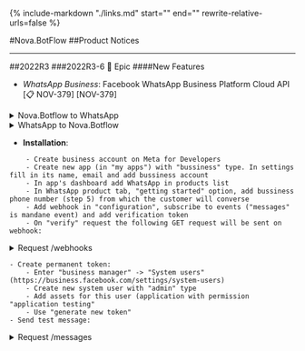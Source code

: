 {%
   include-markdown "./links.md"
   start="<!--tasklink-start-->"
   end="<!--tasklink-end-->"
   rewrite-relative-urls=false
%}

#Nova.BotFlow
##Product Notices
***
##2022R3
###2022R3-6 :briefcase: Epic
####New Features
- *WhatsApp Business*: Facebook WhatsApp Business Platform Cloud API [:clipboard: NOV-379] [NOV-379]

<details><summary>Nova.Botflow to WhatsApp</summary>
<p>
```
	- Text
	- Media (one pre message, [supported content types](https://developers.facebook.com/docs/whatsapp/cloud-api/reference/media#supported-media-types):
	- Images
		- image/jpeg, image/png
		- Images must be 8-bit, RGB or RGBA
		- 5MB Size Limit
	- Video
		- video/mp4, video/3gp
		- Only H.264 video codec and AAC audio codec is supported.
		- We support videos with a single audio stream or no audio stream.
		- 16MB Size Limit
	- Document
		- text/plain, application/pdf, application/vnd.ms-powerpoint, application/msword, application/vnd.ms-excel, application/vnd.openxmlformats-officedocument.wordprocessingml.document, application/vnd.openxmlformats-officedocument.presentationml.presentation, application/vnd.openxmlformats-officedocument.spreadsheetml.sheet
		- 100MB Size Limit
	- Audio
		- audio/aac, audio/mp4, audio/mpeg, audio/amr, audio/ogg (only opus codecs, base audio/ogg is not supported)
		- 16MB Size Limit
	- Location
	- Rich Media:
		- inline buttons AS reply button
		- quick reply AS reply button
		- generic template AS reply button
```
</p>
</details>
<details><summary>WhatsApp to Nova.Botflow</summary>
<p>
```
	- Text
	- Media (one pre message, [supported content types](https://developers.facebook.com/docs/whatsapp/cloud-api/reference/media#supported-media-types):
	- Images
		- image/jpeg, image/png
		- Images must be 8-bit, RGB or RGBA
		- 5MB Size Limit
	- Video
		- video/mp4, video/3gp
		- Only H.264 video codec and AAC audio codec is supported.
		- We support videos with a single audio stream or no audio stream.
		- 16MB Size Limit
		- Document
		- text/plain, application/pdf, application/vnd.ms-powerpoint, application/msword, application/vnd.ms-excel, application/vnd.openxmlformats-officedocument.wordprocessingml.document, application/vnd.openxmlformats-officedocument.presentationml.presentation, application/vnd.openxmlformats-officedocument.spreadsheetml.sheet
		- 100MB Size Limit
	- Audio
		- audio/aac, audio/mp4, audio/mpeg, audio/amr, audio/ogg (only opus codecs, base audio/ogg is not supported)
		- 16MB Size Limit
	- Sticker (Type: Photo)
		- image/webp
		- Static stickers: 100KB Size Limit
		- Animated stickers: 500KB Size Limit
	- Location
	- Share contact (Type: Contact)
	- Reply to message (reply) (Type: Text)
	- Reply to rich media:
		- list (list message)
		- Buttons (reply button)
	- Mark message as "Seen" (Type: Events)
```
</p>
</details>

- **Installation**:
```
	- Create business account on Meta for Developers
	- Create new app (in "my apps") with "bussiness" type. In settings fill in its name, email and add bussiness account
	- In app's dashboard add WhatsApp in products list
	- In WhatsApp product tab, "getting started" option, add bussiness phone number (step 5) from which the customer will converse
	- Add webhook in "configuration", subscribe to events ("messages" is mandane event) and add verification token
	- On "verify" request the following GET request will be sent on webhook:
```
<details><summary>Request /webhooks</summary>
<p>
``` bash
curl -X GET https://www.your-clever-domain-name.com/webhooks?
  hub.mode=subscribe&
  hub.challenge=NUMBER&
  hub.verify_token=TOKEN
```
</p>
</details>

	- Create permanent token:
		- Enter "business manager" -> "System users" (https://business.facebook.com/settings/system-users)
		- Create new system user with "admin" type
		- Add assets for this user (application with permission "application testing"
		- Use "generate new token"
	- Send test message:

<details><summary>Request /messages</summary>
<p>
``` json
https://graph.facebook.com/v13.0/{{phone_number_id}}/messages
  Authorization: Bearer {{TOKEN}}

{
  "messaging_product": "whatsapp",
  "recipient_type": "individual",
  "to": "XXXXX",
  "type": "text",
  "text": {
    "preview_url": false,
    "body": "MESSAGE_TEXT"
  }
}
```
</p>
</details>

-  Nova.BotFlow: Integration with Line messenger. [:clipboard: NOV-423] [NOV-423]
	- Added integration with line messenger.

<details><summary>Features</summary>
<p>
```
	    Text message
Both directions: agent  client, client  agent
• Maximum character limit is 5000

		Pictures
Both directions: agent  client, client  agent
• Formats: JPEG, PNG
• Maximum image size: no limit
• Maximum file size: 10MB

		Files
Both directions: agent  client, client  agent
• File size up to 300MB
• There is a storage period of 30 days only for files larger than 50MB
• The total storage (Keep) limit is 1GB
• Most items can be saved in Keep for any length of time
• Maximum length of video: no limit
• Maximum video file size: 200MB (unofficially, can be up to 300MB, but only if there wont be API timeout)

		Emoji
Both directions: agent  client, client  agent
• Maximum of 20 LINE emoji's

		Quick Replies
Quick Replies are supported as a disappearing after click/tap buttons
• Type: quickReply
• Maximum content length is 5000 characters
• Maximum 13 buttons
• Maximum label length is 20 characters

		Card
Card is supported as a monolith structure of Picture, Title with Subtitle and buttons
• Type buttons template
• Maximum label length is 20 characters
• Maximum title length is 40 characters
• Maximum subtitle length is 60 characters

		Button List
Button List is supported as a Content with number of buttons positioned vertically
• Type Flex message
• Maximum label length is 20 characters

		Button Grid
Button Grid is supported as a Content with number of buttons positioned vertically
• Type Flex message
• Maximum label length is 20 characters

		Carousel
Carousel is supported as a number of Card type messages, where every card may have buttons (different, if needed)
• Type: carousel template
• Maximum 10 cards
• Maximum label length is 20 characters
• Maximum title length is 40 characters
• Maximum subtitle length is 60 characters
• All messages in a carousel must have the same number of images, buttons, and fields
• Pictures are must be in JPEG or PNG image with a maximum width of 1024 pixels. The image URL maximum is 1,000 characters
```
</p>
</details>

####Bug Fixes
-  *WhatsApp* Nexmo (Vonage). Implementation List Messages for WhatsApp (for ChatBot) [:clipboard: NOV-415] [NOV-415]
	- Implemented support for WhatsApp List Messages (List Picker):

		• Maximum a menu of up to 10 options
		
		• Maximum header length 60 characters 
		
		• Maximum message length 1,024 characters
		
		• Maximum footer length up to 60 characters
		
		• Maximum label length (button text) up to 20 characters
		
		• List of items must have at least one section
		
		• List section must contain at least one item


-  Request is not sent via sender. [:clipboard: NOV-421] [NOV-421]
	- Fixed sending phone number and geolocation request.
	> Added support for requesting a number \ location using the keyboard.
	
	> Visually displayed telegram support for this type of keyboard buttons.

-  NovaBotflow. GenesysPureCloud more than one configurations does not work. [:clipboard: NOV-414] [NOV-414]
	- Fixed inability to write to GenesysPureCloud with more than 1 connection configuration.
	> Two or more configurations which use the same AWS region could overwrite each others authorization data.


	
***
###2022R3-5 :briefcase: Epic
####New Features
- none

####Bug Fixes
- none
***

###2022R3-4 :briefcase: Epic
####New Features
- *Genesys*: Integration with Genesys Cloud BotConnector [:clipboard: NOV-407] [NOV-407]

[BotFlow to Genesys Cloud BotConnector integration](https://drive.google.com/drive/folders/1whTZvHG4W63oKRtS3eX2e3L0r2dcbhIH)

- *WhatsApp (Nexmo\Vonage)*: Buttons implementation buttons for ChatBot [:clipboard: NOV-406] [NOV-406]

	- Quick Replies as Postback Buttons

	- Buttons as Postback Buttons
	
	- Support of URL buttons
	
	> postback buttons do not dissappear from view after postback

####Bug Fixes
- *WhatsApp Business*: Running of multiple browsers [:clipboard: NOV-413] [NOV-413]

	- added **--disable-dev-shm-usage**

	- correct stop of unwanted browsers (reload, etc.)
	
***

###2022R3-3 :briefcase: Epic
####New Features
- *Genesys*: Genesys In (Open Messaging API) improvement [:clipboard: NOV-400] [NOV-400]

	- changed UserId template **{{value}}** to **{{{value}}}** because special symbols are translated into url encoding
	
	> client's data - id, name, etc. - is saved in global context

- *WhatsApp*: R&D WhatsApp API Client via NodeJS Web Browser App [:clipboard: NOV-364] [NOV-364]

	- Developed new channel of whatsapp business based on **whatsapp-web.js** library with support of:

		• text

		• image

		• attachments

		• video

		• location

		• client's contact information sharing

- *Instagram*: Instagram Wallpost Support [:clipboard: NOV-381] [NOV-381]

	> receive events on messages in post comments on client's page

	> only text messages

- *All*: ChatWoot migration to got.js library [:clipboard: NOV-405] [NOV-405]

	> All send request methods (sendMedia, getMediaPayload) in nodes were migrated

####Bug Fixes
- none

***

###2022R3-1-2 :briefcase: Epic
####New Features
- *All*: Add sender_type and sender_id for BotAgent messages ignoring [:clipboard: NOV-403] [NOV-403]

	> added fields **sender_type** and **sender_id** for *outgoing* BotAgent messages

- *Instagram*: Instagram messages support [:clipboard: NOV-380] [NOV-380]

	- Connector In does support types:

		• Message with text

		• Message with media (image, video, file,audio)

		• Shares (media/post shares) - same as image

		• Story replies - same as image with caption

		• Inline message replies

		• Stickers (in .gif format)

		• Quick Replies

		• Icebreaker, Generic Template

		• ig.me with referral parameter (**ref** parameter will be written in **payload.ref**)

	- Connector Out does support types:

		• Text

		• Image

		• Generic Template

		• Quick replies

		• Buttons - same as Quick Replies

		• Icebreakers (in node config)

####Bug Fixes
- *Genesys*: fixed Genesys In node - Bad Request on sending attachments [:clipboard: NOV-399] [NOV-399]

	> **Genesys In** took sessions by **payload.userId** and not by template

	> Bad Request on sending attachments exist on 2+ Receiver nodes

	> (all ChatPlatform exemplars (viber 1, viber 2, ...) have their own endpoint **/files**)

- *All*,*ChatWoot*: fixed ChatWoot nodes dropping rich media formats [:clipboard: NOV-386] [NOV-386]

	> made for old and new core

	> rich media types are stored in the **items** json object 

***

##2022R2
###2022R2-4 :briefcase: Epic
####New Features
- *Facebook*: Facebook and Instagram [:clipboard: NOV-378] [NOV-378]

	- Steps to receive client's application token:

		• Step 1: Install App and Get long_lived_token
		```json
		Request:
		https://www.facebook.com/v14.0/dialog/oauth?
			client_id={app-id}&
			scope={scope}&
			response_type=token,granted_scopes&
			redirect_uri={redirect-uri}&
			state={state-param} 

		Response:
		access_token
		data_access_expiration_time
		expires_in
		long_lived_token
		granted_scopes
		denied_scopes
		state={state-param}
		```
		
		• Step 2: Get User id
		```json
		Request:
		https://graph.facebook.com/me?
			fields=id&
			access_token={access_token}

		Response:
		{
		"id": "{user-id}"
		} 
		```

		• Step 3: Get a Long-Lived Page Access Token
		```json
		Request:
		https://graph.facebook.com/v14.0/{user-id}/accounts?
			access_token={long-lived-user-access-token}   

		Response :
		{
		"data": [
			{
				"access_token": "SOMETOKEN",
				"category_list": [
					{
					"id": "SOMEID",
					"name": "SOMENAME"
					}
				],
				"name": "SOMENAME",
				"id": "SOMEID",
				"tasks": [
					"ANALYZE",
					"ADVERTISE",
					"MESSAGING",
					"MODERATE",
					"CREATE_CONTENT",
					"MANAGE"
				]
			}
		],
		"paging": {
			"cursors": {
				"before": "...",
				"after": "..."
			}
		}
		}   
		```

	- Documentation:
	
		• [Manually Build a Login Flow](https://developers.facebook.com/docs/facebook-login/guides/advanced/manual-flow)
		
		• [Long-Lived Access Tokens](https://developers.facebook.com/docs/facebook-login/guides/access-tokens/get-long-lived)
	
	- [Access Token Debug Tool](https://developers.facebook.com/tools/debug/accesstoken/)
	
	- What does "Data Access Expires" mean for a page access token
	
		• [Question in Community](https://developers.facebook.com/community/threads/1269366593224536/)

		• [Authentication Versus Data Access](https://developers.facebook.com/docs/facebook-login/auth-vs-data/)

####Bug Fixes
- none
***

###2022R2-3 :briefcase: Epic
####New Features
- *Telegram*: **parse_mode** for telegram [:clipboard: NOV-374] [NOV-374]

	- added node in the standard flow to set **parseMode** value in message payload which is processed and sent as **parse_mode** in request to Telegram API

	> value is set in **payload.params.parseMode**

	> value can be **Markdown** or **HTML** (**MarkdownV2** is not working)

####Bug Fixes
- *Telegram*: Fixed BotAgent In done malfunctionin on Botflow start [:clipboard: NOV-375] [NOV-375]

	> BotAgent In (chatbot-chatwoot-botagent-node) is not working at the start of Botflow when ChatWoot is inaccessible
	
	- Made via **polling**: will reask status every 1 minute until answered

***

###2022R2-2 :briefcase: Epic
####New Features
- *Genesys*: Genesys Open Messagin API connection node [:clipboard: NOV-345] [NOV-345]

	> **Genesys In** and **Genesys Out** nodes (receiver and sender namely)

	- **Functionality**:
	
		• sending of text content both ways

		• sending of media content both ways

		• sending of standard json template with {firstname}, {lastname}, {source}, {userid}, etc.

	- **Additional functionality**:
	
		• events logging (same as Open API in BotConnector)

- Code Review [:clipboard: NOV-370] [NOV-370]

	> Recheck of all possible places where unhandled exceptions can arise

- *Nova.Chats*: Nova.Chats (chat24.io) connection node [:clipboard: NOV-369] [NOV-369]

	> Genesys In and Genesys Out nodes (receiver and sender namely)

	- **Functionality**:
	
		• sending of text content both ways

		• sending of media content both ways

		> POST /v1/messages/inbox

		• sending of standard json template with {firstname}, {lastname}, {source}, {userid}, etc.

	- *Known issue*:
	
		After sending of media file (image or pdf) in Nova.Chats few times in a row, all messages will duplicate the first media message.
	
		> Nova.Chats sends HEAD + GET requests on first message, then downloads media. After that, it does send only HEAD request and media downloaded previously. This behaviour works for 2-5 minutes.
	
####Bug Fixes
- *NovaTalks*: Welcome message duplication in standard flow on media first message [:clipboard: NOV-372] [NOV-372]

	> switched off **message_updated** events handling

***

###2022R2-1 :briefcase: Epic
####New Features
- *All*: Message throttle (message antispam) node [:clipboard: NOV-368] [NOV-368]

	- Node's work mechanism: pass through **X** messages in span of **Y** time; other messages are considered as **blocked**
	
	> **X** and **Y** parameters can be configured. 
	
	> Time values supported in: miliseconds, seconds, minutes, hours.
	
	- **blocked** messages can be redirected to second pin

	- has field **Queue template** by which the queue will be determined (usually: **{{payload.chatId}}**)

	> • node has visual counter with number of active queues

	> • node has visual counter with number of blocked queues

####Bug Fixes
- none
***

##2022R1
###2022R1-4 :briefcase: Epic
####New Features
- Compatibility with Node-RED v2.2.0 and v2.2.1 [:clipboard: NOV-345] [NOV-345]
- *ABC*: Message queue [:clipboard: NOV-352] [NOV-352]

	> feature helps sending messages in currect order

- *All*: Redis expiration parameter for keys [:clipboard: NOV-353] [NOV-353] 

	> Value is listed in seconds

	> Value equal to zero means that key doesn't have expiration date

####Bug Fixes
- Fixed renaming sent files to "file_xxx" format [:clipboard: NOV-321] [NOV-321]

	> Files retain their original names
	
	> Spaces in names are changed to "%20"

- *Viber*: Fixed video file size assertion error [:clipboard: NOV-351] [NOV-351]
***

###2022R1-3 :briefcase: Epic
####New Features
- **log4node** plus **LogStash** logging [:clipboard: NOV-340] [NOV-340]

	- Nova.BotFlow can send events: CONVERSATION_MESSAGE_IN and CONVERSATION_MESSAGE_OUT

	> In Nova.BotFlow nodes the "Track" must be activated
	
	> All data is sent to Elastic Kibana for visualization

	- **Data filtering examples**: 

		• number of messages in channel (total or per time period)

		• number of unique conversation id's

		• inbound or outbound messages only

<details><summary>Envirounment variables in BotFlow service</summary>
<p>
```
Environment="NODE_ENV=production"
Environment="NODE_RED_OPTIONS=-s /opt/nova-botflow/config/settings.js"
Environment="LOGSTASH_HOST=http://192.168.125.40:5044"
Environment="LOGSTASH_CHANNEL=nova-botflow-demo"
#Environment="LOGSTASH_USERNAME=logstash"
#Environment="LOGSTASH_PASSWORD=password"

# LOGSTASH_HOST - address of Elastic Kibana
# LOGSTASH_CHANNEL - index pattern in Elastic Kibana
```
</p>
</details>
<details><summary>Logstash block in BotConnector configuration</summary>
<p>
```
logstash: {
    type: '@log4js-node/logstash-http',
    url: 'http://192.168.125.40:5044',
    application: 'nova-botconnector-demo',
    logType: 'application',
    logChannel: 'nova-botconnector-demo'
}

 • "type" - category filter
 • "url" - address of Elastic Kibana
 • "logChannel" - index pattern in Elastic Kibana
 
categories: {
    default: {appenders: ['file'], level: 'trace'},
    traking: { appenders: [ 'logstash' ], level: 'info' }
}	

 • "appenders" - the name of appender to filter
 • "level" - debug level
```
</p>
</details>
<details><summary>Elastic Kibana logging example</summary>
<p>
```
@timestamp:Feb 17, 2022 @ 13:28:06.517 
@version:1 
channel:nova-botflow-demo 
context.channel:telegram 
context.channelId:26df8ba1.8764d4 
context.channelName:Chat_automation_test_bot2 
context.conversationId:Chat_automation_test_bot2-26df8ba1.8764d4-385661593 
context.event:CONVERSATION_MESSAGE_IN 
context.flowId:56711e55.d186c 
datetime:Feb 17, 2022 @ 13:29:33.706 
host:dev-01_ncc-demo.demo 
level_name:info 
message:Conversation message in 
_id:QXFwB38Bh1gKl6P4e3l4 
_index:nova-botflow-demo 
_score: - 
_type:_doc
```
</p>
</details>

####Bug Fixes
- none
***

###2022R1-2 :briefcase: Epic
####New Features
- *NovaTalks*: Combobox selection of Agents and Teams[:clipboard: NOV-330] [NOV-330]

	- On opening chatbot-chatwoot-botagent-transfer node renders Agent or Team (can be selected) list

	- Receive information by requesting ChatWoot API:

	> 	Agents list: GET {host}/api/v1/accounts/{account_id}/agents (Headers has only api_access_token)

	> 	Teams list: GET {host}api/v1/accounts/{account_id}/teams (Headers has only api_access_token)

<details><summary>Error cases</summary>
<p>
```
• WEB is down:

On list request we'll receive in browser devtools' console:
red.min.js?v=2.1.3:16 WebSocket connection to 'wss://novachatsconnector.test.novait.com.ua/botflow/comms' failed: 

• Redis is down:

On list request we'll receive in devtools' console:
GET https://novachatsconnector.test.novait.com.ua/redbot/chatwoot-botagent/get_agents?id=367e10bd2df215cc 502 (Bad Gateway)
and WebSocket errors

• Request has status code not equal to 200:

Error with status code 502 in BotFlow debug window

• Wrong BotFlow configuration:

Error shown as a red triangle icon under chatbot-chatwoot-botagent-receive node
```
</p>
</details>
- *NovaTalks*: Created BotAgent chatbot flow [:clipboard: NOV-320] [NOV-320]

	- BotAgent-In can parse events: conversation_opened, conversation_resolved

	- BotAgent-Out ignore his own messages sent on webhook

- *NovaTalks*: Conversation state check node [:clipboard: NOV-320] [NOV-320]

	- chatbot-chatwoot-conversation-state node can check conditions:

		• "**isAnswered**" state in X minutes ("Answer timeout" can be configured)
		
		• "**isTransferred**" state

- *NovaTalks*: Chatwoot BotAgent Outgoing events [:clipboard: NOV-322] [NOV-322]

	- chatbot-chatwoot-botagent-receive node not only process incoming, but also outgoing messages (sent from BotAgent)

####Bug Fixes
- *ABC*: fixed files being not sent to client [:clipboard: NOV-335] [NOV-335]

	- Files that are not message, photo, or video are converted into **.document** extension
***

###2022R1-1 :briefcase: Epic
####New Features
- *WhatsApp (Nexmo\Vonage)*: migration from API v0.1 to API v1 [:clipboard: NOV-309] [NOV-309]
- *WhatsApp (Nexmo\Vonage)*: backwards compatibility with API v0.1 [:clipboard: NOV-309] [NOV-309]

####Bug Fixes
- none
***

##2021R4
####New Features
- *All*: Developed **Message Queue** node with ability to store messages and retrive then on request [:clipboard: NOV-290] [NOV-290]

	- created own package based on **node-red-contrib-multiple-queue**

- *NovaTalks*: Implemented integration with ChatWoot Agent Bot [:clipboard: NOV-299] [NOV-299]

	- ChatWoot BotAgent node (chatbot-chatwoot-botagent-send/receive) does support:

		• text messages

		• media (pictures, video, audio, files)
	
		• rich media (inline-buttons, quick-replies, generic-template)
	
	- ChatWoot BotAgent Transfer node (chatbot-chatwoot-botagent-transfer):
	
		• can trasfer on team or agent with specified ID
	
		• fields "Transfer target type" and "Transfer target" must be filled
	
	- Event Switch node (chatbot-chatwoot-conversation-switch) to work with conversation states:
	
		• Pending
	
		• Open
	
		• Snoozed
	
		• Resolved

		• Other

- *All*: RedBot 0.19.11 new functionality transfer to Nova.Botflow [:clipboard: NOV-282] [NOV-282]
- *ABC*: added **Quick Reply** message support [:clipboard: NOV-204] [NOV-204]

	> Available from iOS 15, iPadOS 15, macOS 12 beta 5

- *ABC*: added **Checking List** and **Time Picker** messages support [:clipboard: NOV-205] [NOV-205]
- *ABC*: added **Capability List** header support [:clipboard: NOV-206] [NOV-206]

	> With backwards compatibility for versions of iOS < 15.0

- Developed **Message Queue** node with ability to store messages and retrive them on request [:clipboard: NOV-288] [NOV-288]

	> **node-red-contrib-simple-message-queue** functionality check
	
- *Twitter*: added support of channel [:clipboard: NOV-224] [NOV-224]
- *WhatsApp (Infobib)*: added support of channel [:clipboard: NOV-232] [NOV-232]
- *Vkontakte*, **, **:Added support of Rich Media messages to channels [:clipboard: NOV-283] [NOV-283]

	- **Channels**:
	
		• Vkontakte 

		• Odnoklassniki

		• WhatsApp (Infobib)

- Realised ChatWoot connector [:clipboard: NOV-298] [NOV-298]
- Transfered **node-red-contrib-channels** and **node-red-contrib-chatbot-apple** packages to **node-red-contrib-chatbot** [:clipboard: NOV-299] [NOV-299]

####Bug Fixes
- Fixed Refresh Timeout function [:clipboard: NOV-280] [NOV-280]
***

##2021R3
####New Features
- *All*: added outbound messages [:clipboard: NOV-239] [NOV-239]:
	
	• without specific answer redirect on agent or workgroup\skillgroup 
	
	• with reservation of agent or workgroup\skillgroup after outbound message and specific answer redirect on agent or workgroup\skillgroup
	
	• with reservation of agent or workgroup\skillgroup after client's reply and specific answer redirect on agent or workgroup\skillgroup

- Extended support of Rich Media for Omilia [:clipboard: NOV-176] [NOV-176]
- Added ChatProxy support for existing channels [:clipboard: NOV-177] [NOV-177]
- Enhanced webhook implementation for channels [:clipboard: NOV-183] [NOV-183]

	• Webhooks are following one set URL template (excluding Apple channel)

	• Few bots can be setup on one channel at the same time (in different flows or with switch)

- *WhatsApp (Infobip)*: added support of channel [:clipboard: NOV-184] [NOV-184]
- *All*: added **sessionRefreshTimeout** to **Omilia** conversations [:clipboard: NOV-188] [NOV-188]

	• Mechanism: at the start of conversation sets timer that every time checks if there were messages from client in set timeframe, if messages weren't sent, then it throws up **No Input** event to Omilia

- *All*: added functionality to call second Omilia app [:clipboard: NOV-189] [NOV-189]

	> For example: survey application

- *ABC*: smiles are converted in unicode and sent to Omilia [:clipboard: NOV-190] [NOV-190]

	> Omilia doesn't support any media content

- Developed backward compatibility of inbuild nodes [:clipboard: NOV-191] [NOV-191]
- *Slack*: added support of channel [:clipboard: NOV-201] [NOV-201]
- Migration to Node.Red version 2.X [:clipboard: NOV-207] [NOV-207]
- Added logging to external .log file on server [:clipboard: NOV-208] [NOV-208]
- Added **Redis** as a context provider [:clipboard: NOV-210] [NOV-210]

	> Based on ioredis library

- *Telegram*: added **Card** Rich Media messages support [:clipboard: NOV-219] [NOV-219]
- *Telegram*: added **Carousel**Rich Media messages support [:clipboard: NOV-220] [NOV-220]
- *Slack*: added **Button Grid** Rich Media messages support [:clipboard: NOV-233] [NOV-233]
- *Slack*: added **Button List** Rich Media messages support [:clipboard: NOV-234] [NOV-234]
- *Vkotankte*: added support of channel [:clipboard: NOV-230] [NOV-230]
- *Odnoklassniki*: added support of channel [:clipboard: NOV-231] [NOV-231]
- Realised parallel work of same channels (with different configuration) on separate flows [:clipboard: NOV-263] [NOV-263]
- Imported **chat-platform** library for further support and development from our side [:clipboard: NOV-209] [NOV-209]

####Bug Fixes
- *Viber*: fixed sending of attachments both ways [:clipboard: NOV-180] [NOV-180]
- *Telegram*: fixed sending comments with media content [:clipboard: NOV-217] [NOV-217]
- Negated influence of receiver nodes in swiched off flows on working received nodes [:clipboard: NOV-235] [NOV-235]
- *Slack*: fixed **oAuthURL** link generation on channel creation [:clipboard: NOV-236] [NOV-236]
***

##2021R2
####New Features
- Added node-connector to **Genesys.PureCloud** [:clipboard: NOV-143] [NOV-143]
- Added node-connector to **Cisco.ECE** [:clipboard: NOV-144] [NOV-144]
- Added node-connector to **Omilia** [:clipboard: NOV-145] [NOV-145]
- Added node-connector to **Genesys.PureEngage** [:clipboard: NOV-146] [NOV-146]
- *WhatsApp (Nexmo\Vonage)*: added support of channel [:clipboard: NOV-158] [NOV-158]
- *WeChat*: added support of channel [:clipboard: NOV-159] [NOV-159]
- Realized native attachment sending (no URL) for PureEngage [:clipboard: NOV-160] [NOV-160]
- *ABC*: Added support of **Omilia** buttons for **Apple Chat** [:clipboard: NOV-178] [NOV-178]
- Made bufferization of media content for optimization of flow building [:clipboard: NOV-179] [NOV-179]

####Bug Fixes
- none
***

##2021R1
####New Features
- *ABC*: added sending of **Rich Link** messages [:clipboard: NOV-129] [NOV-129]
- *ABC*: added sending of **Interactive** messages [:clipboard: NOV-130] [NOV-130]: 
	
	• **List Picker** in **Apple List Template** node
	
	• **Time Picker** in **Apple List Template** node

- *ABC*: developed the following nodes [:clipboard: NOV-131] [NOV-131]:
	
	• *Authentication*: node **Apple Auth** for autorization
	
	• *Apple Pay*: node **Apple Pay** to pay for services/goods
	
	• **Custom Interactive Messages**: node adds ability to send data structures that can be rendered by custom ABC application

####Bug Fixes
- none
***

##2020R4
####New Features
- *ABC*: added support of Apple Business Chat [:clipboard: NOV-102] [NOV-102]:
	
	• sending and receiving text messages	

	• receiving files

	• sending picture files

	• receiving **Typing Indicators** and identificators of chat's session ending (actions)

####Bug Fixes
- none